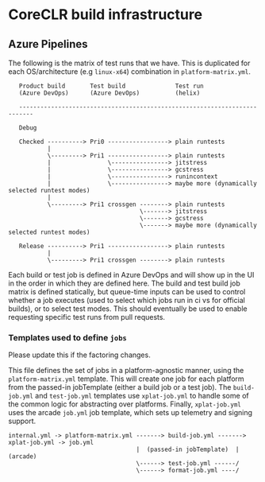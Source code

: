 # CoreCLR build infrastructure

## Azure Pipelines

   The following is the matrix of test runs that we have. This is
   duplicated for each OS/architecture (e.g `linux-x64`) combination in `platform-matrix.yml`.

```
   Product build       Test build              Test run
   (Azure DevOps)      (Azure DevOps)          (helix)

   --------------------------------------------------------------------------

   Debug

   Checked ----------> Pri0 -----------------> plain runtests
           |
           \---------> Pri1 -----------------> plain runtests
           |                \----------------> jitstress
           |                \----------------> gcstress
           |                \----------------> runincontext
           |                \----------------> maybe more (dynamically selected runtest modes)
           |
           \---------> Pri1 crossgen --------> plain runtests
                                     \-------> jitstress
                                     \-------> gcstress
                                     \-------> maybe more (dynamically selected runtest modes)

   Release ----------> Pri1 -----------------> plain runtests
           |
           \---------> Pri1 crossgen --------> plain runtests
```

Each build or test job is defined in Azure DevOps and will show
up in the UI in the order in which they are defined here. The
build and test build job matrix is defined statically, but
queue-time inputs can be used to control whether a job executes
(used to select which jobs run in ci vs for official builds), or
to select test modes. This should eventually be used to enable
requesting specific test runs from pull requests.

### Templates used to define `jobs`

Please update this if the factoring changes.

This file defines the set of jobs in a platform-agnostic manner,
using the `platform-matrix.yml` template. This will create one job
for each platform from the passed-in jobTemplate (either a build
job or a test job). The `build-job.yml` and `test-job.yml` templates
use `xplat-job.yml` to handle some of the common logic for
abstracting over platforms. Finally, `xplat-job.yml` uses the arcade
`job.yml` job template, which sets up telemetry and signing support.

```
internal.yml -> platform-matrix.yml -------> build-job.yml -------> xplat-job.yml -> job.yml
                                    |  (passed-in jobTemplate)  |                    (arcade)
                                    \------> test-job.yml ------/
                                    \------> format-job.yml ----/
```
